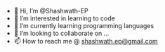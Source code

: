 - 👋 Hi, I’m @Shashwath-EP
- 👀 I’m interested in learning to code
- 🌱 I’m currently learning programming languages
- 💞️ I’m looking to collaborate on ...
- 📫 How to reach me @ shashwath.ep@gmail.com

<!---
Shashwath-EP/Shashwath-EP is a ✨ special ✨ repository because its `README.md` (this file) appears on your GitHub profile.
You can click the Preview link to take a look at your changes.
--->
